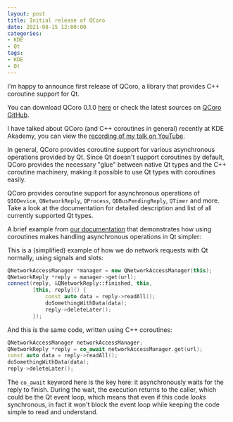 ```yaml
---
layout: post
title: Initial release of QCoro
date: 2021-08-15 12:00:00
categories:
- KDE
- Qt
tags:
- KDE
- Qt
---
```


I'm happy to announce first release of QCoro, a library that provides C++ coroutine support for Qt.

You can download QCoro 0.1.0 [here][qcoro-release] or check the latest sources on [QCoro GitHub][qcoro-github].

I have talked about QCoro (and C++ coroutines in general) recently at KDE Akademy, you can view the
[recording of my talk on YouTube][qcoro-youtube].

In general, QCoro provides coroutine support for various asynchronous operations provided by Qt. Since
Qt doesn't support coroutines by default, QCoro provides the necessary "glue" between native Qt types
and the C++ coroutine machinery, making it possible to use Qt types with coroutines easily.

QCoro provides coroutine support for asynchronous operations of `QIODevice`, `QNetworkReply`, `QProcess`,
`QDBusPendingReply`, `QTimer` and more. Take a look at the documentation for detailed description and list
of all currently supported Qt types.

A brief example from [our documentation][qcoro-docs] that demonstrates how using coroutines makes handling asynchronous
operations in Qt simpler:

This is a (simplified) example of how we do network requests with Qt normally, using signals and slots:
```cpp
QNetworkAccessManager *manager = new QNetworkAccessManager(this);
QNetworkReply *reply = manager->get(url);
connect(reply, &QNetworkReply::finished, this,
        [this, reply]() {
            const auto data = reply->readAll();
            doSomethingWithData(data);
            reply->deleteLater();
        });
```

And this is the same code, written using C++ coroutines:
```cpp
QNetworkAccessManager networkAccessManager;
QNetworkReply *reply = co_await networkAccessManager.get(url);
const auto data = reply->readAll();
doSomethingWithData(data);
reply->deleteLater();
```

The `co_await` keyword here is the key here: it asynchronously waits for the reply to finish. During the wait,
the execution returns to the caller, which could be the Qt event loop, which means that even if this code *looks*
synchronous, in fact it won't block the event loop while keeping the code simple to read and understand.


[qcoro-release]: https://github.com/danvratil/qcoro/releases/tag/v0.1.0
[qcoro-github]: https://github.com/danvratil/qcoro
[qcoro-youtube]: https://www.youtube.com/watch?v=KKVqFqbXJaU&list=PLsHpGlwPdtMq6pJ4mqBeYNWOanjdIIPTJ&index=20
[qcoro-docs]: https://qcoro.dvratil.cz/

